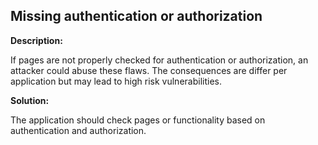 
Missing authentication or authorization
-------


**Description:**

If pages are not properly checked for authentication or authorization, an attacker could abuse these flaws. 
The consequences are differ per application but may lead to high risk vulnerabilities.


**Solution:**

The application should check pages or functionality based on authentication and authorization.	